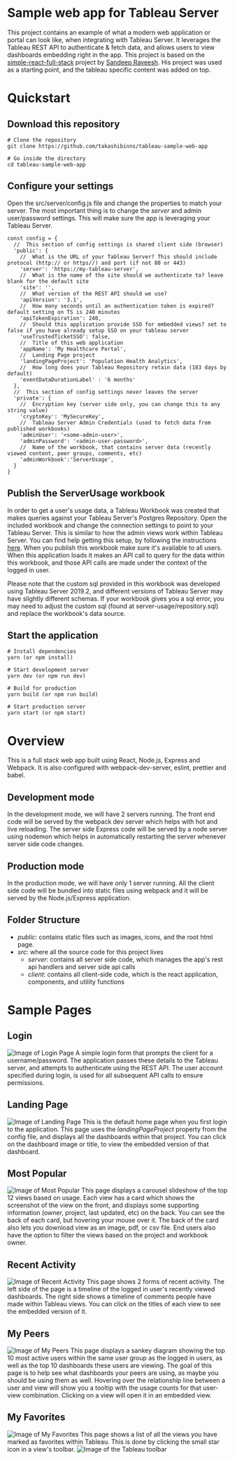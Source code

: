 # Sample web app for Tableau Server
This project contains an example of what a modern web application or portal can look like, when integrating with Tableau Server.  It leverages the Tableau REST API to authenticate & fetch data, and allows users to view dashboards embedding right in the app.  This project is based on the [simple-react-full-stack](https://github.com/crsandeep/simple-react-full-stack) project by [Sandeep Raveesh](https://github.com/crsandeep).  His project was used as a starting point, and the tableau specific content was added on top.

# Quickstart
## Download this repository
```
# Clone the repository
git clone https://github.com/takashibinns/tableau-sample-web-app

# Go inside the directory
cd tableau-sample-web-app
```
## Configure your settings
Open the src/server/config.js file and change the properties to match your server.  The most important thing is to change the *server* and admin user/password settings.  This will make sure the app is leveraging your Tableau Server.

```
const config = {
  //  This section of config settings is shared client side (browser)
  'public': {
    //  What is the URL of your Tableau Server? This should include protocol (http:// or https//) and port (if not 80 or 443)
    'server': 'https://my-tableau-server',
    //  What is the name of the site should we authenticate to? leave blank for the default site
    'site': '',
    //  What version of the REST API should we use?
    'apiVersion': '3.1',
    //  How many seconds until an authentication token is expired? default setting on TS is 240 minutes
    'apiTokenExpiration': 240,
    //  Should this application provide SSO for embedded views? set to false if you have already setup SSO on your tableau server
    'useTrustedTicketSSO': false,
    //  Title of this web application
    'appName': 'My Healthcare Portal',
    //  Landing Page project
    'landingPageProject': 'Population Health Analytics',
    //  How long does your Tableau Repository retain data (183 days by default)
    'eventDataDurationLabel' : '6 months'
  },
  //  This section of config settings never leaves the server
  'private': {
    //  Encryption key (server side only, you can change this to any string value)
    'cryptoKey': 'MySecureKey',
    //  Tableau Server Admin Credentials (used to fetch data from published workbooks)
    'adminUser': '<some-admin-user>',
    'adminPassword': '<admin-user-password>',
    //  Name of the workbook, that contains server data (recently viewed content, peer groups, comments, etc)
    'adminWorkbook':'ServerUsage',
  }
}
```

## Publish the ServerUsage workbook
In order to get a user's usage data, a Tableau Workbook was created that makes queries against your Tableau Server's Postgres Repository.  Open the included workbook and change the connection settings to point to your Tableau Server.  This is similar to how the admin views work within Tableau Server.  You can find help getting this setup, by following the instructions [here](https://onlinehelp.tableau.com/current/server/en-us/perf_collect_server_repo.htm).  When you publish this workbook make sure it's available to all users.  When this application loads it makes an API call to query for the data within this workbook, and those API calls are made under the context of the logged in user.  

Please note that the custom sql provided in this workbook was developed using Tableau Server 2019.2, and different versions of Tableau Server may have slightly different schemas.  If your workbook gives you a sql error, you may need to adjust the custom sql (found at server-usage/repository.sql) and replace the workbook's data source. 

## Start the application
```
# Install dependencies
yarn (or npm install)

# Start development server
yarn dev (or npm run dev)

# Build for production
yarn build (or npm run build)

# Start production server
yarn start (or npm start)
```
 
# Overview
This is a full stack web app built using React, Node.js, Express and Webpack. It is also configured with webpack-dev-server, eslint, prettier and babel.

## Development mode
In the development mode, we will have 2 servers running. The front end code will be served by the webpack dev server which helps with hot and live reloading. The server side Express code will be served by a node server using nodemon which helps in automatically restarting the server whenever server side code changes.

## Production mode
In the production mode, we will have only 1 server running. All the client side code will be bundled into static files using webpack and it will be served by the Node.js/Express application.

## Folder Structure
- *public*: contains static files such as images, icons, and the root html page.
- *src*: where all the source code for this project lives
  - *server*: contains all server side code, which manages the app's rest api handlers and server side api calls
  - *client*: contains all client-side code, which is the react application, components, and utility functions

# Sample Pages

## Login
![Image of Login Page](/screenshots/login.png)
A simple login form that prompts the client for a username/password.  The application passes these details to the Tableau server, and attempts to authenticate using the REST API.  The user account specified during login, is used for all subsequent API calls to ensure permissions.  

## Landing Page
![Image of Landing Page](/screenshots/landing-page.png)
This is the default home page when you first login to the application.  This page uses the *landingPageProject* property from the config file, and displays all the dashboards within that project.  You can click on the dashboard image or title, to view the embedded version of that dashboard.

## Most Popular
![Image of Most Popular](/screenshots/most-popular.png)
This page displays a carousel slideshow of the top 12 views based on usage.  Each view has a card which shows the screenshot of the view on the front, and displays some supporting information (owner, project, last updated, etc) on the back.  You can see the back of each card, but hovering your mouse over it.  The back of the card also lets you download view as an image, pdf, or csv file.  End users also have the option to filter the views based on the project and workbook owner.

## Recent Activity
![Image of Recent Activity](/screenshots/recent-activity.png)
This page shows 2 forms of recent activity.  The left side of the page is a timeline of the logged in user's recently viewed dashboards.  The right side shows a timeline of comments people have made within Tableau views.  You can click on the titles of each view to see the embedded version of it.

## My Peers
![Image of My Peers](/screenshots/peer-usage.png)
This page displays a sankey diagram showing the top 10 most active users within the same user group as the logged in users, as well as the top 10 dashboards these users are viewing.  The goal of this page is to help see what dashboards your peers are using, as maybe you should be using them as well.  Hovering over the relationship line between a user and view will show you a tooltip with the usage counts for that user-view combination.  Clicking on a view will open it in an embedded view.

## My Favorites
![Image of My Favorites](/screenshots/favorites.png)
This page shows a list of all the views you have marked as favorites within Tableau.  This is done by clicking the small star icon in a view's toolbar.
![Image of the Tableau toolbar](/screenshots/favorites-icon.png)